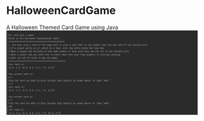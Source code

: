 # HalloweenCardGame
A Halloween Themed Card Game using Java
![alt-text](https://github.com/Dani-Dolan/HalloweenCardGame/blob/main/halloweengame.PNG)
